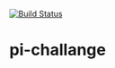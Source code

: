 [![Build Status](http://144.24.147.66:8080/buildStatus/icon?job=pi-challenge)](http://144.24.147.66:8080/view/kuchv/job/pi-challenge/)

# pi-challange
